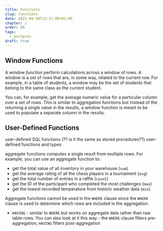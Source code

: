 ```yaml
---
title: Functions
slug: functions
date: 2022-04-30T12:11:00+01:00
chapter: z
order: 99
tags:
  - postgres
draft: true
---
```


## Window Functions

A _window function_ perform calculations across a _window_ of rows. A window is a set of rows that are, in some way, related to the current row. For example, in a table of students, a window may be the set of students that belong to the same class as the current student.

You can, for example, get the average numeric value for a particular column over a set of rows. This is similar to aggregation functions but instead of the returning a single value in the results, a window function is meant to be used to populate a separate column in the results.



## User-Defined Functions


user-defined SQL functions (?? is it the same as stored procedures??)
user-defined functions and types

aggregate functions computes a single result from multiple rows. For example, you can use an aggregate function to:

- get the total value of all inventory in your warehouse (`sum`)
- get the average rating of all the chess players in a tournament (`avg`)
- get the total number of entries in a raffle (`count`)
- get the ID of the participant who completed the most challenges (`max`)
- get the lowest recorded temperature from historic weather data (`min`)

Aggregate functions cannot be used in the `WHERE` clause since the `WHERE` clause is used to determine which rows are included in the aggregation.

- `HAVING` - similar to `WHERE` but works on aggregate data rather than raw table rows. You can also look at it this way - the `WHERE` clause filters pre-aggregation, `HAVING` filters post-aggregation
